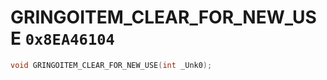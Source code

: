 # GRINGOITEM_CLEAR_FOR_NEW_USE `0x8EA46104`

```cpp
void GRINGOITEM_CLEAR_FOR_NEW_USE(int _Unk0);
```